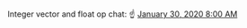 
Integer vector and float op chat: :point_up: [January 30, 2020 8:00 AM](https://gitter.im/red/bugs?at=5e32ef77bfe65274eac52dad)